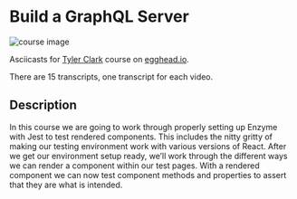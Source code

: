 # Build a GraphQL Server

![course image](https://d2eip9sf3oo6c2.cloudfront.net/series/square_covers/000/000/198/full/EGH_TestReactJest-edited.png)

Asciicasts for [Tyler Clark](https://egghead.io/instructors/tyler-clark) course on [egghead.io](https://egghead.io/courses/test-react-components-with-enzyme-and-jest).

There are 15 transcripts, one transcript for each video.

## Description
In this course we are going to work through properly setting up Enzyme with Jest to test rendered components. This includes the nitty gritty of making our testing environment work with various versions of React. After we get our environment setup ready, we’ll work through the different ways we can render a component within our test pages. With a rendered component we can now test component methods and properties to assert that they are what is intended.
